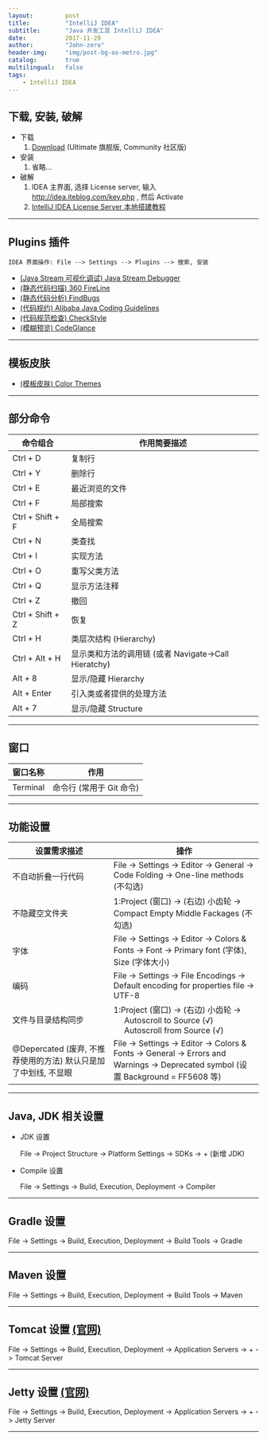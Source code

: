 ```yaml
---
layout:     	post
title:        	"IntelliJ IDEA"
subtitle:     	"Java 开发工具 IntelliJ IDEA"
date:         	2017-11-29
author:       	"John-zero"
header-img: 	"img/post-bg-os-metro.jpg"
catalog:      	true
multilingual: 	false
tags:
    - IntelliJ IDEA
---
```




## 下载, 安装, 破解

* 下载
	1. <a href="https://www.jetbrains.com/idea/download" target="_blank">Download</a> (UItimate 旗舰版, Community 社区版)
* 安装
	1. 省略...
* 破解 
	1. IDEA 主界面, 选择 License server, 输入 http://idea.iteblog.com/key.php , 然后 Activate
	2. <a href="http://blog.lanyus.com/archives/174.html" target="_blank">IntelliJ IDEA License Server 本地搭建教程</a>

***


## Plugins 插件

	IDEA 界面操作: File --> Settings --> Plugins --> 搜索, 安装

* <a href="https://plugins.jetbrains.com/plugin/9696-java-stream-debugger" target="_blank">(Java Stream 可视化调试) Java Stream Debugger</a>
* <a href="http://magic.360.cn/zh/index.html" target="_blank">(静态代码扫描) 360 FireLine</a>
* <a href="http://findbugs.sourceforge.net/" target="_blank">(静态代码分析) FindBugs</a>
* <a href="https://github.com/alibaba/Alibaba-Java-Coding-Guidelines" target="_blank">(代码规约) Alibaba Java Coding Guidelines</a>
* <a href="http://checkstyle.sourceforge.net/" target="_blank">(代码规范检查) CheckStyle</a>
* <a href="https://plugins.jetbrains.com/plugin/7275-codeglance" target="_blank">(模糊预览) CodeGlance</a>

***


## 模板皮肤

* <a href="http://color-themes.com/?view=index" target="_blank">(模板皮肤) Color Themes</a>

***


## 部分命令

命令组合 						| 作用简要描述
--------------------------------|--------------------------------------------				
Ctrl + D 						| 复制行
Ctrl + Y 						| 删除行
Ctrl + E						| 最近浏览的文件
Ctrl + F						| 局部搜索
Ctrl + Shift + F				| 全局搜索
Ctrl + N						| 类查找				
Ctrl + I 						| 实现方法				 
Ctrl + O						| 重写父类方法
Ctrl + Q						| 显示方法注释	
Ctrl + Z						| 撤回
Ctrl + Shift + Z				| 恢复				
Ctrl + H						| 类层次结构 (Hierarchy)
Ctrl + Alt + H					| 显示类和方法的调用链 (或者 Navigate->Call Hieratchy)
Alt + 8							| 显示/隐藏 Hierarchy	
Alt + Enter						| 引入类或者提供的处理方法
Alt + 7							| 显示/隐藏 Structure

***


## 窗口

窗口名称 						| 作用
--------------------------------|--------------------------------------------
Terminal						| 命令行 (常用于 Git 命令)
								 
***


## 功能设置

设置需求描述 					| 操作
--------------------------------|--------------------------------------------
不自动折叠一行代码				| File -> Settings -> Editor -> General -> Code Folding -> One-line methods (不勾选) 
不隐藏空文件夹					| 1:Project (窗口) -> (右边) 小齿轮 -> Compact Empty Middle Fackages (不勾选)
字体							| File -> Settings -> Editor -> Colors & Fonts -> Font -> Primary font (字体), Size (字体大小)
编码							| File -> Settings -> File Encodings -> Default encoding for properties file -> UTF-8
文件与目录结构同步				| 1:Project (窗口) -> (右边) 小齿轮 -> <br> &nbsp;&nbsp;&nbsp;&nbsp; Autoscroll to Source (√) <br> &nbsp;&nbsp;&nbsp;&nbsp; Autoscroll from Source (√) <br>
@Depercated (废弃, 不推荐使用的方法) 默认只是加了中划线, 不显眼	| File -> Settings -> Editor -> Colors & Fonts -> General -> Errors and Warnings -> Deprecated symbol (设置 Background = FF5608 等)
						 
***


## Java, JDK 相关设置

* JDK 设置

	File -> Project Structure -> Platform Settings -> SDKs -> + (新增 JDK)

* Compile 设置

	File -> Settings -> Build, Execution, Deployment -> Compiler  
								 
***


## Gradle 设置

File -> Settings -> Build, Execution, Deployment -> Build Tools -> Gradle 
								 
***


## Maven 设置

File -> Settings -> Build, Execution, Deployment -> Build Tools -> Maven 
								 
***


## Tomcat 设置 <a href="http://tomcat.apache.org/" target="_blank">(官网)</a>

File -> Settings -> Build, Execution, Deployment -> Application Servers -> + -> Tomcat Server
								 
***


## Jetty 设置 <a href="https://www.eclipse.org/jetty/" target="_blank">(官网)</a> 

File -> Settings -> Build, Execution, Deployment -> Application Servers -> + -> Jetty Server
								 
***


		